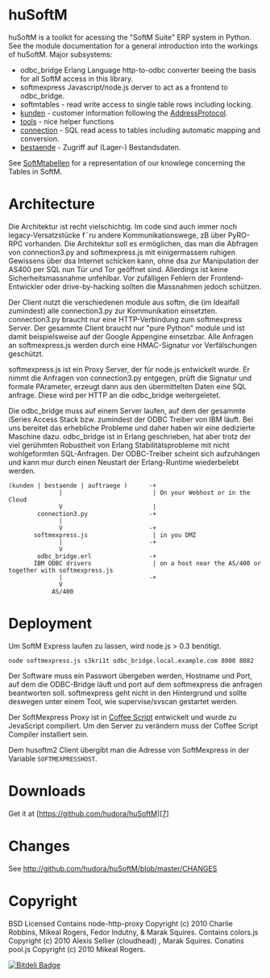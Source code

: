 # huSoftM

huSoftM is a toolkit for acessing the "SoftM Suite" ERP system in Python. See the module documentation for a
general introduction into the workings of huSoftM. Major subsystems:

* odbc_bridge Erlang Language http-to-odbc converter beeing the basis for all SoftM access in this library.
* softmexpress Javascript/node.js derver to act as a frontend to odbc_bridge.
* softmtables - read write access to single table rows including locking.
* [kunden](http://github.com/hudora/huSoftM/blob/master/html/kunden.html) - customer information following
  the [AddressProtocol](http://github.com/hudora/huTools/blob/master/doc/standards/address_protocol.markdown).
* [tools](http://github.com/hudora/huSoftM/blob/master/html/tools.html) - nice helper functions
* [connection](http://github.com/hudora/huSoftM/blob/master/html/connection.html) - SQL read acess to tables
  including automatic mapping and conversion.
* [bestaende](http://github.com/hudora/huSoftM/blob/master/html/bestaende.html) - Zugriff auf (Lager-)
  Bestandsdaten.

See [SoftMtabellen](http://cybernetics.hudora.biz/projects/wiki/SoftMtabellen) for a representation of our
knowlege concerning the Tables in SoftM.


# Architecture

Die Architektur ist recht vielschichtig. Im code sind auch immer noch legacy-Versatzstücke f¨ru andere
Kommunikationswege, zB über PyRO-RPC vorhanden. Die Architektur soll es ermöglichen, das man die Abfragen von
connection3.py and softmexpress.js mit einigermassem ruhigen Gewissens über dsa Internet schicken kann, ohne
dsa zur Manipulation der AS400 per SQL nun Tür und Tor geöffnet sind. Allerdings ist keine
Sicherheitsmassnahme unfehlbar. Vor zufälligen Fehlern der Frontend-Entwickler oder drive-by-hacking sollten
die Massnahmen jedoch schützen.

Der Client nutzt die verschiedenen module aus softm, die (im Idealfall zumindest) alle connection3.py zur
Kommunikation einsetzten. connection3.py braucht nur eine HTTP-Verbindung zum softmexpress Server. Der
gesammte Client braucht nur "pure Python" module und ist damit beispielsweise auf der Google Appengine
einsetzbar. Alle Anfragen an softmexpress.js  werden durch eine HMAC-Signatur vor Verfälschungen geschützt.

softmexpress.js ist ein Proxy Server, der für node.js entwickelt wurde. Er nimmt die Anfragen von
connection3.py entgegen, prüft die Signatur und formale PArameter, erzeugt dann aus den übermittelten Daten
eine SQL anfrage. Diese wird per HTTP an die odbc_bridge weitergeletet.

Die odbc_bridge muss auf einem Server laufen, auf dem der gesammte iSeries Access Stack bzw. zumindest der
ODBC Treiber von IBM läuft. Bei uns bereitet das erhebliche Probleme und daher haben wir eine dedizierte
Maschine dazu. odbc_bridge ist in Erlang geschrieben, hat aber trotz der viel gerühmten Robustheit von Erlang
Stabilitätsprobleme mit nicht wohlgeformten SQL-Anfragen. Der ODBC-Treiber scheint sich aufzuhängen und kann
mur durch einen Neustart der Erlang-Runtime wiederbelebt werden.


    (kunden | bestaende | auftraege )      -+
                  |                         | On your Webhost or in the Cloud
                  V                         |
            connection3.py                 -+
                  |
                  V                        -+
           softmexpress.js                  | in you DMZ
                  |                        -+
                  V
            odbc_bridge.erl                -+
           IBM ODBC drivers                 | on a host near the AS/400 or together with softmexpress.js 
                  |                        -+
                  V
                AS/400

# Deployment

Um SoftM Express laufen zu lassen, wird node.js > 0.3 benötigt. 

    node softmexpress.js s3kri1t odbc_bridge.local.example.com 8000 8082

Der Software muss ein Passwort übergeben werden, Hostname und Port, auf dem die ODBC-Bridge läuft und port auf dem softmexpress die anfragen beantworten soll. softmexpress geht nicht in den Hintergrund und sollte deswegen unter einem Tool, wie supervise/svscan gestartet werden.

Der SoftMexpress Proxy ist in [Coffee Script](http://jashkenas.github.com/coffee-script/) entwickelt und
wurde zu JevaScript compiliert. Um den Server zu verändern muss der Coffee Script Compiler installiert sein.

Dem husoftm2 Client übergibt man die Adresse von SoftMexpress in der Variable `SOFTMEXPRESSHOST`.


# Downloads

Get it at [https://github.com/hudora/huSoftM][7]

[7]: https://github.com/hudora/huSoftM

# Changes

See http://github.com/hudora/huSoftM/blob/master/CHANGES

# Copyright

BSD Licensed
Contains node-http-proxy Copyright (c) 2010 Charlie Robbins, Mikeal Rogers, Fedor Indutny, & Marak Squires.
Contains colors.js Copyright (c) 2010 Alexis Sellier (cloudhead) , Marak Squires.
Conatins pool.js Copyright (c) 2010 Mikeal Rogers.

[![Bitdeli Badge](https://d2weczhvl823v0.cloudfront.net/mdornseif/husoftm/trend.png)](https://bitdeli.com/free "Bitdeli Badge")

